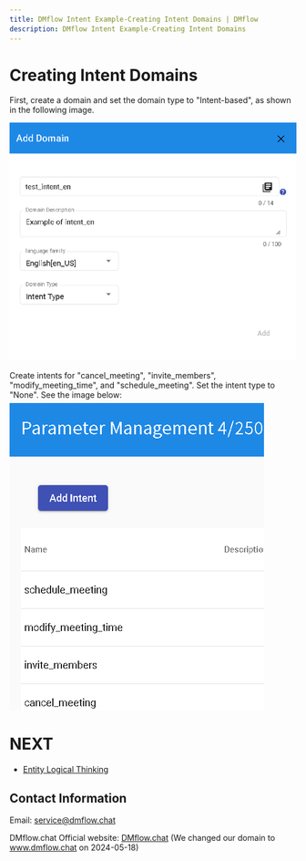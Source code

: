 ```yaml
---
title: DMflow Intent Example-Creating Intent Domains | DMflow
description: DMflow Intent Example-Creating Intent Domains
---
```



# Creating Intent Domains

First, create a domain and set the domain type to "Intent-based", as shown in the following image.

![Creating Intent Domains](../../../../../../images/en/intro-001.png "Creating Intent Domains")

Create intents for "cancel_meeting", "invite_members", "modify_meeting_time", and "schedule_meeting". Set the intent type to "None". See the image below:
![Creating Intent Domains](../../../../../../images/en/intro-002.png "Creating Intent Domains")

# NEXT
- [Entity Logical Thinking](../../tutorials/intro/entity-logical.html)

## Contact Information

Email: <service@dmflow.chat>

DMflow.chat Official website: [DMflow.chat](https://www.dmflow.chat/en/)
(We changed our domain to www.dmflow.chat on 2024-05-18)